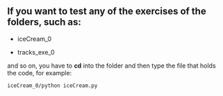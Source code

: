 ## If you want to test any of the exercises of the folders, such as:

- iceCream_0

- tracks_exe_0

and so on, you have to **cd** into the folder and then type the file that holds the code, for example:

`iceCream_0/python iceCream.py`